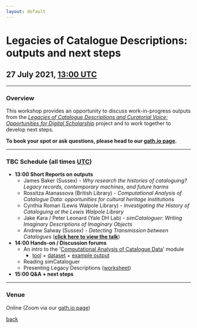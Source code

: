 ```yaml
---
layout: default
---
```


# Legacies of Catalogue Descriptions: outputs and next steps

## 27 July 2021, [13:00 UTC](https://www.timeanddate.com/worldclock/fixedtime.html?iso=20210727T1300)

______
### Overview

This workshop provides an opportunity to discuss work-in-progress outputs from the *[Legacies of Catalogue Descriptions and Curatorial Voice: Opportunities for Digital Scholarship](https://cataloguelegacies.github.io/)* project and to work together to develop next steps.

**To book your spot or ask questions, please head to our [gath.io page](https://gath.io/b9zgBfuWkBqH6ltJS1kAM).**

______
### TBC Schedule (all times [UTC](https://www.timeanddate.com/worldclock/fixedtime.html?iso=20201216T1330))

- **13:00 Short Reports on outputs**
  - James Baker (Sussex) - *Why research the histories of cataloguing? Legacy records, contemporary machines, and future harms*
  - Rossitza Atanassova (British Library) - *Computational Analysis of Catalogue Data: opportunities for cultural heritage institutions*
  - Cynthia Roman (Lewis Walpole Library) - *Investigating the History of Cataloguing at the Lewis Walpole Library*
  - Jake Kara / Peter Leonard (Yale DH Lab) - *simCataloguer: Writing Imaginary Descriptions of Imaginary Objects*
  - Andrew Salway (Sussex) - *Detecting Transmission between Catalogues* (**[click here to view the talk](https://www.youtube.com/watch?v=VXVb0YwX3w8)**)
- **14:00 Hands-on / Discussion forums**
  - An intro to the '[Computational Analysis of Catalogue Data](https://cataloguelegacies.github.io/antconc.github.io/)' module
      - [tool](https://www.laurenceanthony.net/software/antconc/) + [dataset](https://github.com/CatalogueLegacies/antconc.github.io/blob/gh-pages/data/IAMS_Photographs_1850-1950_selection3.txt) + [example output](https://drive.google.com/file/d/13AJAsJz0kfhMKRB4jtdvtGUxFO0LcjMf/view)
  - Reading simCataloguer
  - Presenting Legacy Descriptions ([worksheet](https://github.com/CatalogueLegacies/CatalogueLegacies.github.io/blob/master/pubs/2021_legacies-showcase_breakout3_presenting-legacy-descriptions.pdf))
- **15:00 Q&A + next steps**

______
### Venue

Online (Zoom via our [gath.io page](https://gath.io/b9zgBfuWkBqH6ltJS1kAM))


[back](./)
